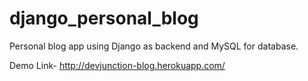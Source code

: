 # django_personal_blog
Personal blog app using Django as backend and MySQL for database.

Demo Link-
http://devjunction-blog.herokuapp.com/
